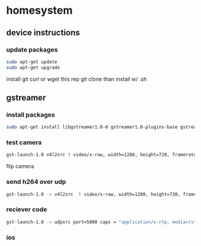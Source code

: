 # homesystem

## device instructions


### update packages
```bash
sudo apt-get update
sudo apt-get upgrade
```

install git
curl or wget this rep
git clone
than install w/ .sh



## gstreamer
### install packages
```bash
sudo apt-get install libgstreamer1.0-0 gstreamer1.0-plugins-base gstreamer1.0-plugins-good gstreamer1.0-plugins-bad gstreamer1.0-plugins-ugly gstreamer1.0-libav gstreamer1.0-doc gstreamer1.0-tools
```


### test camera
```bash
gst-launch-1.0 v4l2src ! video/x-raw, width=1280, height=720, framerate=20/1 ! ximagesink
```


flip camera


### send h264 over udp
```bash
gst-launch-1.0 -v v4l2src  ! video/x-raw, width=1280, height=720, framerate=20/1 ! videoscale ! videoconvert ! omxh264enc control-rate=variable target-bitrate=1000000 ! rtph264pay ! udpsink host=10.100.102.20 port=5000
```

### reciever code
```bash
gst-launch-1.0 -v udpsrc port=5000 caps = "application/x-rtp, media=(string)video, clock-rate=(int)90000, encoding-name=(string)H264, payload=(int)96" ! rtph264depay ! decodebin ! videoconvert ! autovideosink
```

### ios